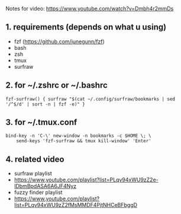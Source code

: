 Notes for video: https://www.youtube.com/watch?v=Dmbh4r2mmDs


## 1. requirements (depends on what u using)
* fzf (https://github.com/junegunn/fzf)
* bash
* zsh
* tmux
* surfraw

## 2. for ~/.zshrc or ~/.bashrc
    fzf-surfraw() { surfraw "$(cat ~/.config/surfraw/bookmarks | sed '/^$/d' | sort -n | fzf -e)" }

## 3. for ~/.tmux.conf
    bind-key -n 'C-\' new-window -n bookmarks -c $HOME \; \
        send-keys 'fzf-surfraw && tmux kill-window' 'Enter'

## 4. related video
* surfraw playlist
* https://www.youtube.com/playlist?list=PLqv94xWU9zZ2e-lDbmBpdASA6A6JF4Nyz
* fuzzy finder playlist
* https://www.youtube.com/playlist?list=PLqv94xWU9zZ2fMsMMDF4PjtNHCeBFbggD

